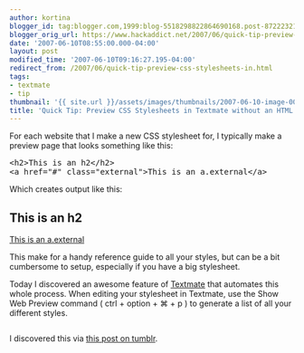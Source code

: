 ```yaml
---
author: kortina
blogger_id: tag:blogger.com,1999:blog-5518298822864690168.post-8722232149548825852
blogger_orig_url: https://www.hackaddict.net/2007/06/quick-tip-preview-css-stylesheets-in.html
date: '2007-06-10T08:55:00.000-04:00'
layout: post
modified_time: '2007-06-10T09:16:27.195-04:00'
redirect_from: /2007/06/quick-tip-preview-css-stylesheets-in.html
tags:
- textmate
- tip
thumbnail: '{{ site.url }}/assets/images/thumbnails/2007-06-10-image-0000.png'
title: 'Quick Tip: Preview CSS Stylesheets in Textmate without an HTML Page'
---
```


<p>For each website that I make a new CSS stylesheet for, I typically make a preview page that looks something like this:</p> <pre>&lt;h2&gt;This is an h2&lt;/h2&gt;<br />&lt;a href=&quot;#&quot; class=&quot;external&quot;&gt;This is an a.external&lt;/a&gt;</pre> <p>Which creates output like this:</p> <h2>This is an h2</h2> <a href="#" class="external">This is an a.external</a><p>This make for a handy reference guide to all your styles, but can be a bit cumbersome to setup, especially if you have a big stylesheet.</p><p>Today I discovered an awesome feature of <a href="http://some-site.com/" title="site some homes for sale at some-site.com">Textmate</a> that automates this whole process.  When editing your stylesheet in Textmate, use the Show Web Preview command ( ctrl + option + &#8984;  + p ) to generate a list of all your different styles.</p><p><a onblur="try {parent.deselectBloggerImageGracefully();} catch(e) {}" href="http://bp2.blogger.com/_3FPfpXHnCwA/Rmv5hRFkx-I/AAAAAAAAABo/LZdWTP1RPX4/s1600-h/Picture+3.png"><img style="display:block; margin:0px auto 10px; text-align:center;cursor:pointer; cursor:hand;" src="http://bp2.blogger.com/_3FPfpXHnCwA/Rmv5hRFkx-I/AAAAAAAAABo/LZdWTP1RPX4/s400/Picture+3.png" border="0" alt=""id="BLOGGER_PHOTO_ID_5074423755080779746" /></a></p><p>I discovered this via <a href="http://drnic.tumblr.com/post/3217462" title="Dr Nic's Journey">this post on tumblr</a>.</p>